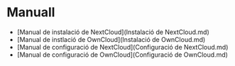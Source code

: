 # Manuall

* [Manual de instalació de NextCloud](Instalació de NextCloud.md)
* [Manual de instlació de OwnCloud](Instalació de OwnCloud.md)
* [Manual de configuració de NextCloud](Configuració de NextCloud.md)
* [Manual de configuració de OwnCloud](Configuració de OwnCloud.md)
